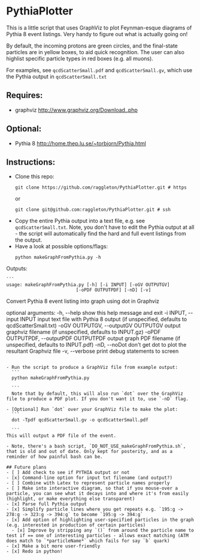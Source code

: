# PythiaPlotter

This is a little script that uses GraphViz to plot Feynman-esque diagrams of Pythia 8 event listings. Very handy to figure out what is actually going on!

By default, the incoming protons are green circles, and the final-state particles are in yellow boxes, to aid quick recognition. The user can also highlist specific particle types in red boxes (e.g. all muons).

For examples, see `qcdScatterSmall.pdf` and `qcdScatterSmall.gv`, which use the Pythia output in `qcdScatterSmall.txt`

## Requires:
- graphviz http://www.graphviz.org/Download..php

## Optional:
- Pythia 8 http://home.thep.lu.se/~torbjorn/Pythia.html

## Instructions:

- Clone this repo:
	```
	git clone https://github.com/raggleton/PythiaPlotter.git # https

	```
	or 
	```
	git clone git@github.com:raggleton/PythiaPlotter.git # ssh

	```
- Copy the entire Pythia output into a text file, e.g. see `qcdScatterSmall.txt`. Note, you don't have to edit the Pythia output at all - the script will automatically find the hard and full event listings from the output.
- Have a look at possible options/flags:
	```
	python makeGraphFromPythia.py -h

	```
Outputs:

	```
	usage: makeGraphFromPythia.py [-h] [-i INPUT] [-oGV OUTPUTGV]
                              [-oPDF OUTPUTPDF] [-nD] [-v]

Convert Pythia 8 event listing into graph using dot in Graphviz

optional arguments:
  -h, --help            show this help message and exit
  -i INPUT, --input INPUT
                        input text file with Pythia 8 output (if unspecified,
                        defaults to qcdScatterSmall.txt)
  -oGV OUTPUTGV, --outputGV OUTPUTGV
                        output graphviz filename (if unspecified, defaults to
                        INPUT.gz)
  -oPDF OUTPUTPDF, --outputPDF OUTPUTPDF
                        output graph PDF filename (if unspecified, defaults to
                        INPUT.pdf)
  -nD, --noDot          don't get dot to plot the resultant Graphviz file
  -v, --verbose         print debug statements to screen
  ```

- Run the script to produce a GraphViz file from example output:
	```
	python makeGraphFromPythia.py

	```
	Note that by default, this will also run `dot` over the GraphViz file to produce a PDF plot. If you don't want it to, use `-nD` flag.

- [Optional] Run `dot` over your GraphViz file to make the plot:
	```
	dot -Tpdf qcdScatterSmall.gv -o qcdScatterSmall.pdf
	
	```
This will output a PDF file of the event.

- Note, there's a bash script, `DO_NOT_USE_makeGraphFromPythia.sh`, that is old and out of date. Only kept for posterity, and as a reminder of how painful bash can be.

## Future plans
- [ ] Add check to see if PYTHIA output or not
- [x] Command-line option for input txt filename (and output?)
- [ ] Combine with Latex to represent particle names properly
- [ ] Make into interactive diagram, so that if you mouse-over a particle, you can see what it decays into and where it's from easily (highlight, or make everything else transparent)
- [x] Parse full Pythia output
- [x] Simplify particle lines where you get repeats e.g. `195:g -> 278:g -> 323:g -> 394:g` to become `195:g -> 394:g`
- [x] Add option of highlighting user-specified particles in the graph (e.g. interested in production of certain particles)
	- [x] Improve by stripping any `()` from around the particle name to test if == one of interesting particles - allows exact matching (ATM does match to `*particleName*` which fails for say `b` quark)
- [x] Make a bit more user-friendly
- [x] Redo in python!
